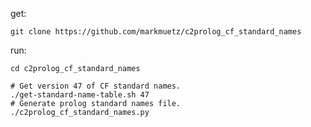 get:

    git clone https://github.com/markmuetz/c2prolog_cf_standard_names

run:

    cd c2prolog_cf_standard_names

    # Get version 47 of CF standard names.
    ./get-standard-name-table.sh 47
    # Generate prolog standard names file.
    ./c2prolog_cf_standard_names.py
